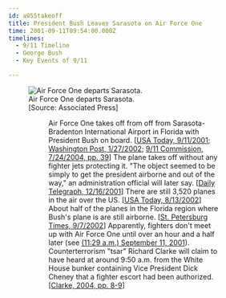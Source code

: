 ```yaml
---
id: a955takeoff
title: President Bush Leaves Sarasota on Air Force One
time: 2001-09-11T09:54:00.000Z
timelines:
  - 9/11 Timeline
  - George Bush
  - Key Events of 9/11

---
```


<figure class="image">
  <img alt="Air Force One departs Sarasota." src="http://cdn.historycommons.org/images/events/333_airforceone_departs2050081722-9657.jpg" />
  <figcaption>Air Force One departs Sarasota.<br>[Source: Associated Press]</figcaption>
<figure>

Air Force One takes off from off from Sarasota-Bradenton International Airport in Florida with President Bush on board. [[USA Today, 9/11/2001][1]; [Washington Post, 1/27/2002][2]; [9/11 Commission, 7/24/2004, pp. 39][3]] The plane takes off without any fighter jets protecting it. "The object seemed to be simply to get the president airborne and out of the way," an administration official will later say. [[Daily Telegraph, 12/16/2001][4]] There are still 3,520 planes in the air over the US. [[USA Today, 8/13/2002][5]] About half of the planes in the Florida region where Bush's plane is are still airborne. [[St. Petersburg Times, 9/7/2002][6]] Apparently, fighters don't meet up with Air Force One until over an hour and a half later (see [(11:29 a.m.) September 11, 2001](/timeline/#a1055fightersfinally)). Counterterrorism "tsar" Richard Clarke will claim to have heard at around 9:50 a.m. from the White House bunker containing Vice President Dick Cheney that a fighter escort had been authorized. [[Clarke, 2004, pp. 8-9][7]]

[1]: https://web.archive.org/web/20040702035745/http:/www.usatoday.com/educate/vpp-keen-poolrpt.htm
[2]: http://www.washingtonpost.com/wp-dyn/content/article/2006/07/18/AR2006071801175.html
[3]: https://web.archive.org/web/20041020144854/http://www.decloah.com/mirrors/9-11/911_Report.txt
[4]: https://www.telegraph.co.uk/news/worldnews/northamerica/usa/1365455/Revealed-what-really-went-on-during-Bushs-missing-hours.html
[5]: https://usatoday30.usatoday.com/news/sept11/2002-08-12-hijacker-daytwo_x.htm
[6]: https://web.archive.org/web/20020913033803/http://www.sptimes.com/2002/09/07/911/In_chaos__TIA_tower_c.shtml
[7]: https://www.amazon.com/Against-All-Enemies-Inside-Americas/dp/0743260244
